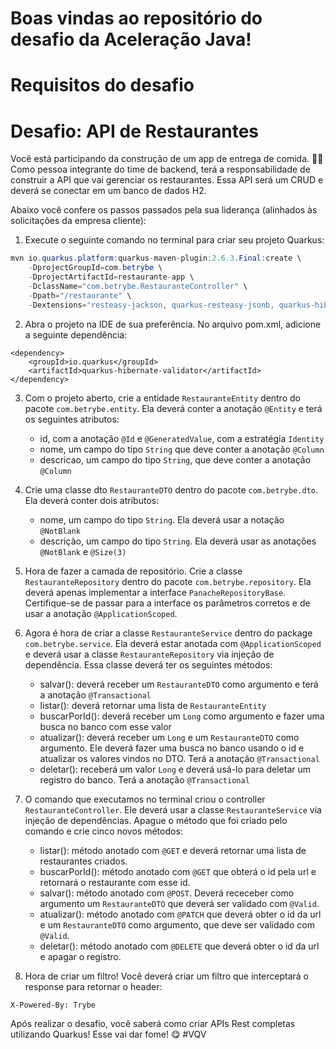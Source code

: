 # Boas vindas ao repositório do desafio da Aceleração Java!


# Requisitos do desafio


# Desafio: API de Restaurantes

Você está participando da construção de um app de entrega de comida. 🍕🍔 Como pessoa integrante do time de backend, terá a responsabilidade de construir a API que vai gerenciar os restaurantes. Essa API será um CRUD e deverá se conectar em um banco de dados H2.

Abaixo você confere os passos passados pela sua liderança (alinhados às solicitações da empresa cliente):

1. Execute o seguinte comando no terminal para criar seu projeto Quarkus:

```java
mvn io.quarkus.platform:quarkus-maven-plugin:2.6.3.Final:create \
    -DprojectGroupId=com.betrybe \
    -DprojectArtifactId=restaurante-app \
    -DclassName="com.betrybe.RestauranteController" \
    -Dpath="/restaurante" \
    -Dextensions="resteasy-jackson, quarkus-resteasy-jsonb, quarkus-hibernate-orm-panache, quarkus-jdbc-h2"
```

2. Abra o projeto na IDE de sua preferência. No arquivo pom.xml, adicione a seguinte dependência:

```
<dependency>
    <groupId>io.quarkus</groupId>
    <artifactId>quarkus-hibernate-validator</artifactId>
</dependency>
```

3. Com o projeto aberto, crie a entidade `RestauranteEntity` dentro do pacote `com.betrybe.entity`. Ela deverá conter a anotação `@Entity` e terá os seguintes atributos:

   - id, com a anotação `@Id` e `@GeneratedValue`, com a estratégia `Identity`
   - nome, um campo do tipo `String` que deve conter a anotação `@Column`
   - descricao, um campo do tipo `String`, que deve conter a anotação `@Column`

4. Crie uma classe dto `RestauranteDTO` dentro do pacote `com.betrybe.dto`. Ela deverá conter dois atributos:

   - nome, um campo do tipo `String`. Ela deverá usar a notação `@NotBlank`
   - descrição, um campo do tipo `String`. Ela deverá usar as anotações `@NotBlank` e `@Size(3)`

5. Hora de fazer a camada de repositório. Crie a classe `RestauranteRepository` dentro do pacote `com.betrybe.repository`. Ela deverá apenas implementar a interface `PanacheRepositoryBase`. Certifique-se de passar para a interface os parâmetros corretos e de usar a anotação `@ApplicationScoped`.

6. Agora é hora de criar a classe `RestauranteService` dentro do package `com.betrybe.service`. Ela deverá estar anotada com `@ApplicationScoped` e deverá usar a classe `RestauranteRepository` via injeção de dependência. Essa classe deverá ter os seguintes métodos:

   - salvar(): deverá receber um `RestauranteDTO` como argumento e terá a anotação `@Transactional`
   - listar(): deverá retornar uma lista de `RestauranteEntity`
   - buscarPorId(): deverá receber um `Long` como argumento e fazer uma busca no banco com esse valor
   - atualizar(): deverá receber um `Long` e um `RestauranteDTO` como argumento. Ele deverá fazer uma busca no banco usando o id e atualizar os valores vindos no DTO. Terá a anotação `@Transactional`
   - deletar(): receberá um valor `Long` e deverá usá-lo para deletar um registro do banco. Terá a anotação `@Transactional` 

7. O comando que executamos no terminal criou o controller `RestauranteController`. Ele deverá usar a classe `RestauranteService` via injeção de dependências. Apague o método que foi criado pelo comando e crie cinco novos métodos:

    - listar(): método anotado com `@GET` e deverá retornar uma lista de restaurantes criados.
    - buscarPorId(): método anotado com `@GET` que obterá o id pela url e retornará o restaurante com esse id.
    - salvar(): método anotado com `@POST`. Deverá receceber como argumento um `RestauranteDTO` que deverá ser validado com `@Valid`.
    - atualizar(): método anotado com `@PATCH` que deverá obter o id da url e um `RestauranteDTO` como argumento, que deve ser validado com `@Valid`.
    - deletar(): método anotado com `@DELETE` que deverá obter o id da url e apagar o registro.

8. Hora de criar um filtro! Você deverá criar um filtro que interceptará o response para retornar o header:

```
X-Powered-By: Trybe
```

Após realizar o desafio, você saberá como criar APIs Rest completas utilizando Quarkus! Esse vai dar fome! 😋 #VQV

